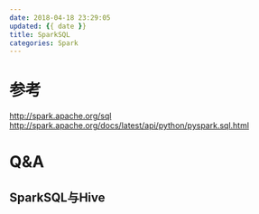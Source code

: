 ```yaml
---
date: 2018-04-18 23:29:05
updated: {{ date }}
title: SparkSQL
categories: Spark
---
```


# 参考
http://spark.apache.org/sql
http://spark.apache.org/docs/latest/api/python/pyspark.sql.html




# Q&A
## SparkSQL与Hive


